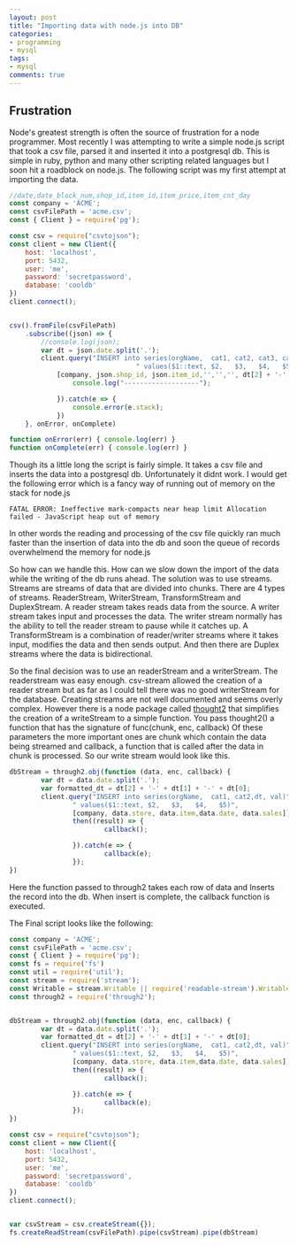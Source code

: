```yaml
---
layout: post
title: "Importing data with node.js into DB"
categories:
- programming
- mysql
tags:
- mysql
comments: true
---
```

## Frustration
Node's greatest strength is often the source of frustration for a node programmer.  Most recently I was attempting to write a simple node.js script that took a csv file, parsed it and inserted it into a postgresql db.  This is simple in ruby, python and many other scripting related languages but I soon hit a roadblock on node.js. The following script was my first attempt at importing the data.


```js
//date,date_block_num,shop_id,item_id,item_price,item_cnt_day
const company = 'ACME';
const csvFilePath = 'acme.csv';
const { Client } = require('pg');

const csv = require("csvtojson");
const client = new Client({
    host: 'localhost',
    port: 5432,
    user: 'me',
    password: 'secretpassword',
    database: 'cooldb'
})
client.connect();


csv().fromFile(csvFilePath)
    .subscribe((json) => {
        //console.log(json);
        var dt = json.date.split('.');
        client.query("INSERT into series(orgName,  cat1, cat2, cat3, cat4,cat5,dt, val, attr1)" + 
                                " values($1::text, $2,   $3,   $4,   $5,  $6,  $7, $8,   $9)",
            [company, json.shop_id, json.item_id,'','','', dt[2] + '-' + dt[1] + '-' + dt[0], json.item_cnt_day, json.item_price]).then((result) => {
                console.log("-------------------");

            }).catch(e => {
                console.error(e.stack);
            })
    }, onError, onComplete)

function onError(err) { console.log(err) }
function onComplete(err) { console.log(err) }
```

Though its a little long the script is fairly simple.  It takes a csv file and inserts the data into a postgresql db.  Unfortunately it didnt work.  I would get the following error which is a fancy way of running out of memory on the stack for node.js

```
FATAL ERROR: Ineffective mark-compacts near heap limit Allocation failed - JavaScript heap out of memory
```
In other words the reading and processing of the csv file quickly ran much faster than the insertion of data into the db and soon the queue of records overwhelmend the memory for node.js

So how can we handle this.  How can we slow down the import of the data while the writing of the db runs ahead. The solution was to use streams.
Streams are streams of data that are divided into chunks.  There are 4 types of streams.  ReaderStream, WriterStream, TransformStream and DuplexStream.  A reader stream takes reads data from the source.  A writer stream takes input and processes the data. The writer stream normally has the ability to tell the reader stream to pause while it catches up.  A TransformStream is a combination of reader/writer streams where it takes input, modifies the data and then sends output. And then there are Duplex streams where the data is bidirectional.  

So the final decision was to use an readerStream and a writerStream. The readerstream was easy enough. csv-stream allowed the creation of a reader stream but as far as I could tell there was no good writerStream for the database. Creating streams are not well documented and seems overly complex.  However there is a node package called [thought2](https://github.com/rvagg/through2)  that simplifies the creation of a writeStream to a simple function.  You pass thought2() a function that has the signature of func(chunk, enc, callback)  Of these parameters the more important ones are chunk which contain the data being streamed and callback, a function that is called after the data in chunk is processed.  So our write stream would look like this.
```js
dbStream = through2.obj(function (data, enc, callback) {
        var dt = data.date.split('.');
        var formatted_dt = dt[2] + '-' + dt[1] + '-' + dt[0];
        client.query("INSERT into series(orgName,  cat1, cat2,dt, val)" +
                " values($1::text, $2,   $3,   $4,   $5)",
                [company, data.store, data.item,data.date, data.sales]).
                then((result) => {
                        callback();

                }).catch(e => {
                        callback(e);
                });
})
```
Here the function passed to through2 takes each row of data and Inserts the record into the db.  When insert is complete, the callback function is executed.

The Final script looks like the following:

```js
const company = 'ACME';
const csvFilePath = 'acme.csv';
const { Client } = require('pg');
const fs = require('fs')
const util = require('util');
const stream = require('stream');
const Writable = stream.Writable || require('readable-stream').Writable;
const through2 = require('through2');


dbStream = through2.obj(function (data, enc, callback) {
        var dt = data.date.split('.');
        var formatted_dt = dt[2] + '-' + dt[1] + '-' + dt[0];
        client.query("INSERT into series(orgName,  cat1, cat2,dt, val)" +
                " values($1::text, $2,   $3,   $4,   $5)",
                [company, data.store, data.item,data.date, data.sales]).
                then((result) => {
                        callback();

                }).catch(e => {
                        callback(e);
                });
})

const csv = require("csvtojson");
const client = new Client({
    host: 'localhost',
    port: 5432,
    user: 'me',
    password: 'secretpassword',
    database: 'cooldb'
})
client.connect();


var csvStream = csv.createStream({});
fs.createReadStream(csvFilePath).pipe(csvStream).pipe(dbStream)
```
